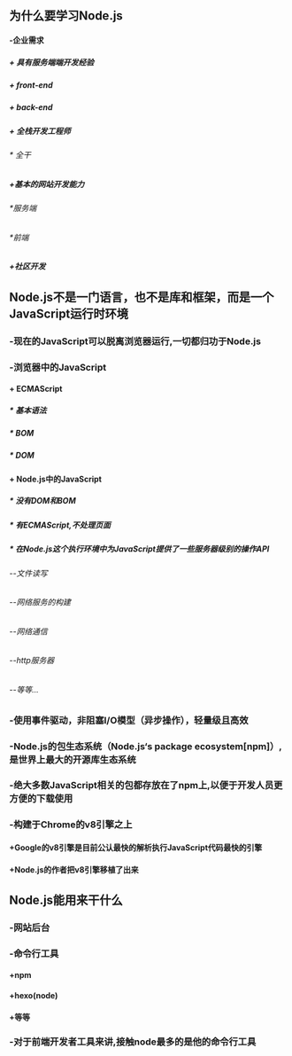 ## 为什么要学习Node.js

#### -企业需求

##### 	+ 具有服务端端开发经验

##### 	+ front-end

##### 	+ back-end

##### 	+ 全栈开发工程师

###### 		* 全干

##### 	+基本的网站开发能力

######  		*服务端

###### 		*前端

##### 	+社区开发



## Node.js不是一门语言，也不是库和框架，而是一个JavaScript运行时环境

### -现在的JavaScript可以脱离浏览器运行,一切都归功于Node.js

### -浏览器中的JavaScript

#### 	+ ECMAScript

##### 		* 基本语法

##### 		* BOM

##### 		* DOM

#### 	+ Node.js中的JavaScript

##### 		* 没有DOM和BOM

##### 		* 有ECMAScript,不处理页面

##### 		* 在Node.js这个执行环境中为JavaScript提供了一些服务器级别的操作API

###### 			--文件读写

###### 			--网络服务的构建

###### 			--网络通信

###### 			--http服务器

###### 			--等等...

### -使用事件驱动，非阻塞I/O模型（异步操作），轻量级且高效

### -Node.js的包生态系统（Node.js‘s package ecosystem[npm]）,是世界上最大的开源库生态系统

### -绝大多数JavaScript相关的包都存放在了npm上,以便于开发人员更方便的下载使用

### -构建于Chrome的v8引擎之上

#### 	+Google的v8引擎是目前公认最快的解析执行JavaScript代码最快的引擎

#### 	+Node.js的作者把v8引擎移植了出来



## Node.js能用来干什么

### 	-网站后台

#### 		

### 	-命令行工具

#### 		+npm

#### 		+hexo(node)

#### 		+等等

### 	-对于前端开发者工具来讲,接触node最多的是他的命令行工具